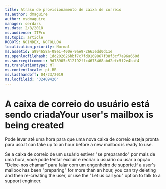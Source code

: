 ```yaml
---
title: Atraso de provisionamento de caixa de correio
ms.author: dmaguire
author: msdmaguire
manager: serdars
ms.date: 2/8/2018
ms.audience: ITPro
ms.topic: article
ROBOTS: NOINDEX, NOFOLLOW
localization_priority: Normal
ms.assetid: a994658a-08e1-400e-9ae9-2663edd0d11e
ms.openlocfilehash: 1dd202626bbf7c7fd9169867f38f3cf7a96a660d
ms.sourcegitcommit: 9d78905c512192ffc4675468abd2efc5f2e4baf4
ms.translationtype: MT
ms.contentlocale: pt-BR
ms.lasthandoff: 04/23/2019
ms.locfileid: "32409426"
---
```

# <a name="your-users-mailbox-is-being-created"></a><span data-ttu-id="9b6ca-102">A caixa de correio do usuário está sendo criada</span><span class="sxs-lookup"><span data-stu-id="9b6ca-102">Your user's mailbox is being created</span></span>

<span data-ttu-id="9b6ca-103">Pode levar até uma hora para que uma nova caixa de correio esteja pronta para uso.</span><span class="sxs-lookup"><span data-stu-id="9b6ca-103">It can take up to an hour before a new mailbox is ready to use.</span></span>
  
<span data-ttu-id="9b6ca-104">Se a caixa de correio de um usuário estiver "se preparando" por mais de uma hora, você pode tentar excluir e recriar o usuário ou usar a opção "Deixe-nos chamar" para falar com um engenheiro de suporte.</span><span class="sxs-lookup"><span data-stu-id="9b6ca-104">If a user's mailbox has been "preparing" for more than an hour, you can try deleting and then re-creating the user, or use the "Let us call you" option to talk to a support engineer.</span></span>
  

